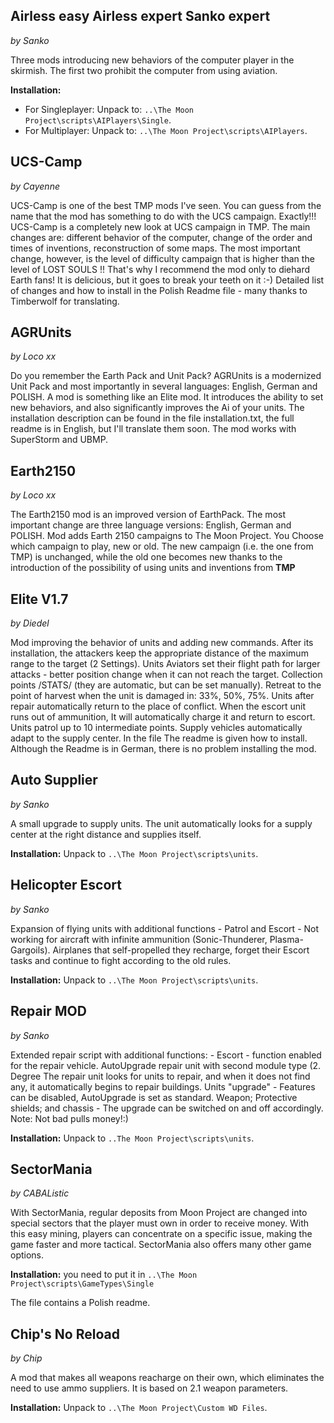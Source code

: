 ## Airless easy Airless expert Sanko expert
*by Sanko*

Three mods introducing new behaviors of the computer player in the skirmish. The first two prohibit the computer from using aviation. 

**Installation:**
- For Singleplayer: Unpack to: `..\The Moon Project\scripts\AIPlayers\Single`.
- For Multiplayer: Unpack to: `..\The Moon Project\scripts\AIPlayers`.

## UCS-Camp
*by Cayenne*

UCS-Camp is one of the best TMP mods I've seen. You can guess from the name that the mod has something to do with the UCS campaign. Exactly!!! UCS-Camp is a completely new look at UCS campaign in TMP. The main changes are: different behavior of the computer, change of the order and times of inventions, reconstruction of some maps. The most important change, however, is the level of difficulty campaign that is higher than the level of LOST SOULS !! That's why I recommend the mod only to diehard Earth fans! It is delicious, but it goes to break your teeth on it :-) Detailed list of changes and how to install in the Polish Readme file - many thanks to Timberwolf for translating.

## AGRUnits
*by Loco xx*

Do you remember the Earth Pack and Unit Pack? AGRUnits is a modernized Unit Pack and most importantly in several languages: English, German and POLISH. A mod is something like an Elite mod. It introduces the ability to set new behaviors, and also significantly improves the Ai of your units. The installation description can be found in the file installation.txt, the full readme is in English, but I'll translate them soon. The mod works with SuperStorm and UBMP.

## Earth2150
*by Loco xx*

The Earth2150 mod is an improved version of EarthPack. The most important change are three language versions: English, German and POLISH. Mod adds Earth 2150 campaigns to The Moon Project. You Choose which campaign to play, new or old. The new campaign (i.e. the one from TMP) is unchanged, while the old one becomes new thanks to the introduction of the possibility of using units and inventions from **TMP**

## Elite V1.7
*by Diedel*

Mod improving the behavior of units and adding new commands. After its installation, the attackers keep the appropriate distance of the maximum range to the target (2 Settings). Units Aviators set their flight path for larger attacks - better position change when it can not reach the target. Collection points /STATS/ (they are automatic, but can be set manually). Retreat to the point of harvest when the unit is damaged in: 33%, 50%, 75%. Units after repair automatically return to the place of conflict. When the escort unit runs out of ammunition, It will automatically charge it and return to escort. Units patrol up to 10 intermediate points. Supply vehicles automatically adapt to the supply center. In the file The readme is given how to install. Although the Readme is in German, there is no problem installing the mod.

## Auto Supplier
*by Sanko*

A small upgrade to supply units. The unit automatically looks for a supply center at the right distance and supplies itself. 

**Installation:** Unpack to `..\The Moon Project\scripts\units`.

## Helicopter Escort
*by Sanko*

Expansion of flying units with additional functions - Patrol and Escort - Not working for aircraft with infinite ammunition (Sonic-Thunderer, Plasma-Gargoils). Airplanes that self-propelled they recharge, forget their Escort tasks and continue to fight according to the old rules. 

**Installation:** Unpack to `..\The Moon Project\scripts\units`.

## Repair MOD
*by Sanko*

Extended repair script with additional functions: - Escort - function enabled for the repair vehicle. AutoUpgrade repair unit with second module type (2. Degree The repair unit looks for units to repair, and when it does not find any, it automatically begins to repair buildings. Units "upgrade" - Features can be disabled, AutoUpgrade is set as standard. Weapon; Protective shields; and chassis - The upgrade can be switched on and off accordingly. Note: Not bad pulls money!:)

**Installation:** Unpack to `..The Moon Project\scripts\units`.

## SectorMania
*by CABAListic*

With SectorMania, regular deposits from Moon Project are changed into special sectors that the player must own in order to receive money. With this easy mining, players can concentrate on a specific issue, making the game faster and more tactical. SectorMania also offers many other game options. 

**Installation:** you need to put it in `..\The Moon Project\scripts\GameTypes\Single`

The file contains a Polish readme.

## Chip's No Reload
*by Chip*

A mod that makes all weapons reacharge on their own, which eliminates the need to use ammo suppliers. It is based on 2.1 weapon parameters.

**Installation:** Unpack to `..\The Moon Project\Custom WD Files`.